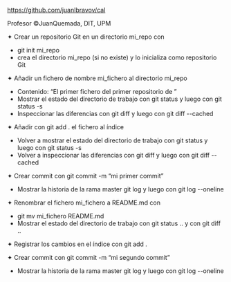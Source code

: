 https://github.com/juanlbravov/cal

Profesor ©JuanQuemada, DIT, UPM

✦ Crear un repositorio Git en un directorio mi_repo con

- git init mi_repo
- crea el directorio mi_repo (si no existe) y lo inicializa como repositorio Git

✦ Añadir un fichero de nombre mi_fichero al directorio mi_repo
- Contenido: “El primer fichero del primer repositorio de <nombre apellido>”
- Mostrar el estado del directorio de trabajo con git status y luego con git status -s
- Inspeccionar las diferencias con git diff y luego con git diff --cached

✦ Añadir con git add . el fichero al índice
- Volver a mostrar el estado del directorio de trabajo con git status y luego con git status -s
- Volver a inspeccionar las diferencias con git diff y luego con git diff --cached

✦ Crear commit con git commit -m “mi primer commit”
- Mostrar la historia de la rama master git log y luego con git log --oneline

✦ Renombrar el fichero mi_fichero a README.md con
- git mv mi_fichero README.md
- Mostrar el estado del directorio de trabajo con git status .. y con git diff ..

✦ Registrar los cambios en el índice con git add .

✦ Crear commit con git commit -m “mi segundo commit”
- Mostrar la historia de la rama master git log y luego con git log --oneline

